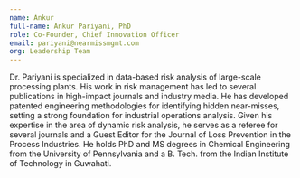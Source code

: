 ```yaml
---
name: Ankur
full-name: Ankur Pariyani, PhD
role: Co-Founder, Chief Innovation Officer
email: pariyani@nearmissmgmt.com
org: Leadership Team
---
```



Dr. Pariyani is specialized in data-based risk analysis of large-scale processing plants. His work in risk management has led to several publications in high-impact journals and industry media. He has developed patented engineering methodologies for identifying hidden near-misses, setting a strong foundation for industrial operations analysis.  Given his expertise in the area of dynamic risk analysis, he serves as a referee for several journals and a Guest Editor for the Journal of Loss Prevention in the Process Industries. He holds PhD and MS degrees in Chemical Engineering from the University of Pennsylvania and a B. Tech. from the Indian Institute of Technology in Guwahati.
